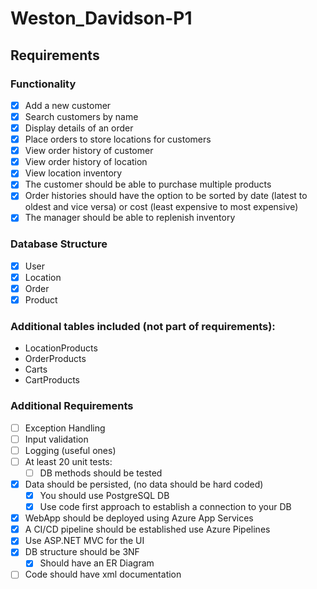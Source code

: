 # Weston_Davidson-P1

## Requirements
### Functionality
- [x] Add a new customer
- [X] Search customers by name
- [X] Display details of an order
- [X] Place orders to store locations for customers
- [X] View order history of customer
- [X] View order history of location
- [X] View location inventory
- [X] The customer should be able to purchase multiple products
- [X] Order histories should have the option to be sorted by date (latest to oldest and vice versa) or cost (least expensive to most expensive)
- [X] The manager should be able to replenish inventory

### Database Structure
- [x] User
- [x] Location
- [x] Order
- [x] Product

### Additional tables included (not part of requirements): 
- LocationProducts
- OrderProducts
- Carts
- CartProducts

### Additional Requirements
- [ ] Exception Handling
- [ ] Input validation
- [ ] Logging (useful ones)
- [ ] At least 20 unit tests:
  - [ ] DB methods should be tested
- [X] Data should be persisted, (no data should be hard coded)
  - [x] You should use PostgreSQL DB
  - [x] Use code first approach to establish a connection to your DB
- [X] WebApp should be deployed using Azure App Services
- [X] A CI/CD pipeline should be established use Azure Pipelines
- [x] Use ASP.NET MVC for the UI
- [x] DB structure should be 3NF
  - [X] Should have an ER Diagram
- [ ] Code should have xml documentation
